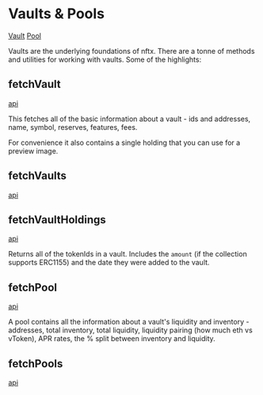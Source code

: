 # Vaults & Pools

[Vault](api/types/nftx_js.Vault)
[Pool](api/types/nftx_js.Pool)

Vaults are the underlying foundations of nftx. There are a tonne of methods and utilities for working with vaults. Some of the highlights:

## fetchVault

[api](api/functions/nftx_js.fetchVault)

This fetches all of the basic information about a vault - ids and addresses, name, symbol, reserves, features, fees.

For convenience it also contains a single holding that you can use for a preview image.

## fetchVaults

[api](api/functions/nftx_js.fetchVaults)

## fetchVaultHoldings

[api](api/functions/nftx_js.fetchVaultHoldings)

Returns all of the tokenIds in a vault. Includes the `amount` (if the collection supports ERC1155) and the date they were added to the vault.

## fetchPool

[api](api/functions/nftx_js.fetchPool)

A pool contains all the information about a vault's liquidity and inventory - addresses, total inventory, total liquidity, liquidity pairing (how much eth vs vToken), APR rates, the % split between inventory and liquidity.

## fetchPools

[api](api/functions/nftx_js.fetchPools)
